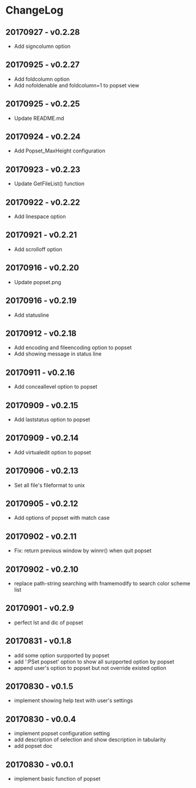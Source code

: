
# ChangeLog 

## 20170927 - v0.2.28
 - Add signcolumn option

## 20170925 - v0.2.27
 - Add foldcolumn option
 - Add nofoldenable and foldcolumn=1 to popset view

## 20170925 - v0.2.25
 - Update README.md

## 20170924 - v0.2.24
 - Add Popset_MaxHeight configuration

## 20170923 - v0.2.23
 - Update GetFileList() function

## 20170922 - v0.2.22
 - Add linespace option

## 20170921 - v0.2.21
 - Add scrolloff option

## 20170916 - v0.2.20
 - Update popset.png

## 20170916 - v0.2.19
 - Add statusline

## 20170912 - v0.2.18
 - Add encoding and fileencoding option to popset
 - Add showing message in status line

## 20170911 - v0.2.16
 - Add conceallevel option to popset

## 20170909 - v0.2.15
 - Add laststatus option to popset

## 20170909 - v0.2.14
 - Add virtualedit option to popset

## 20170906 - v0.2.13
 - Set all file's fileformat to unix

## 20170905 - v0.2.12
 - Add options of popset with match case

## 20170902 - v0.2.11
 - Fix: return previous window by winnr() when quit popset

## 20170902 - v0.2.10
 - replace path-string searching with fnamemodify to search color scheme list

## 20170901 - v0.2.9
 - perfect lst and dic of popset

## 20170831 - v0.1.8
 - add some option surpported by popset
 - add ':PSet popset' option to show all surpported option by popset
 - append user's option to popset but not override existed option

## 20170830 - v0.1.5
 - implement showing help text with user's settings

## 20170830 - v0.0.4
- implement popset configuration setting
- add description of selection and show description in tabularity
- add popset doc

## 20170830 - v0.0.1
 - implement basic function of popset

